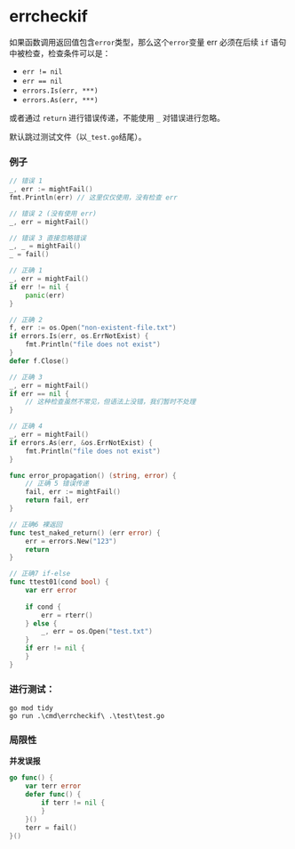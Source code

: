 # errcheckif

如果函数调用返回值包含`error`类型，那么这个`error`变量 err 必须在后续 `if` 语句中被检查，检查条件可以是：

* `err != nil`
* `err == nil`
* `errors.Is(err, ***)`
* `errors.As(err, ***)`

或者通过 `return` 进行错误传递，不能使用 `_` 对错误进行忽略。

默认跳过测试文件（以`_test.go`结尾）。

### 例子

``` go
// 错误 1
_, err := mightFail()
fmt.Println(err) // 这里仅仅使用，没有检查 err

// 错误 2 (没有使用 err)
_, err = mightFail()

// 错误 3 直接忽略错误
_, _ = mightFail()
_ = fail()

// 正确 1
_, err = mightFail()
if err != nil {
    panic(err)
}

// 正确 2
f, err := os.Open("non-existent-file.txt")
if errors.Is(err, os.ErrNotExist) {
    fmt.Println("file does not exist")
}
defer f.Close()

// 正确 3
_, err = mightFail()
if err == nil {
    // 这种检查虽然不常见，但语法上没错，我们暂时不处理
}

// 正确 4
_, err = mightFail()
if errors.As(err, &os.ErrNotExist) {
    fmt.Println("file does not exist")
}

func error_propagation() (string, error) {
    // 正确 5 错误传递
    fail, err := mightFail()
    return fail, err
}

// 正确6 裸返回
func test_naked_return() (err error) {
    err = errors.New("123")
    return
}

// 正确7 if-else
func ttest01(cond bool) {
    var err error
    
    if cond {
        err = rterr()
    } else {
        _, err = os.Open("test.txt")
    }
    if err != nil {
    }
}
```

### 进行测试：
```
go mod tidy
go run .\cmd\errcheckif\ .\test\test.go
```

### 局限性

**并发误报**
``` go
go func() {
    var terr error
    defer func() {
        if terr != nil {
        }
    }()
    terr = fail()
}()
```
